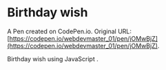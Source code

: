 # Birthday wish

A Pen created on CodePen.io. Original URL: [https://codepen.io/webdevmaster_01/pen/jOMwBjZ](https://codepen.io/webdevmaster_01/pen/jOMwBjZ).

Birthday wish using JavaScript .
